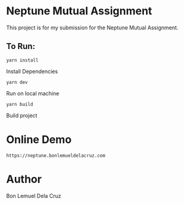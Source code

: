 # Neptune Mutual Assignment

This project is for my submission for the Neptune Mutual Assignment.

## To Run:

```
yarn install
```
Install Dependencies

```
yarn dev
```
Run on local machine

```
yarn build
```
Build project

# Online Demo
```
https://neptune.bonlemueldelacruz.com
```

# Author

Bon Lemuel Dela Cruz
